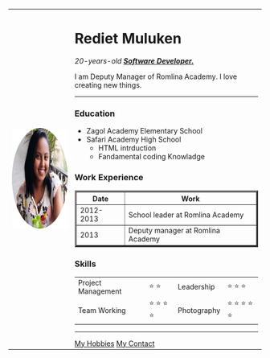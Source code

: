 <!DOCTYPE html>
<html> 
    <head>  
        <meta charset = "utf-8">
    </head>
    <body>
        <table cellspacing = "20">
            <tr>
                <td><img src="imgred-1684875184-modified.png" width="200" height="200" alt="Rediet profile picture"></td>
                <td><h1>Rediet Muluken</h1> 
                <P><em>20-years-old <strong><a href="https://www.linkedin.com/in/rediet-muluken-7ba144229/overlay/contact-info/">Software Developer.</a></strong></em></P>
                <p>I am Deputy Manager of Romlina Academy. I love creating new things.</p>
        <hr size ="3">
        <h3>Education</h3>
        <ul>
            <li> Zagol Academy Elementary School</li>
            <li>Safari Academy High School
                <ul> 
                  <li>HTML intrduction </li>
                  <li>Fandamental coding Knowladge</li>
                </ul>
            </li>
        </ul>
        <h3>Work Experience </h3>
        <table border="3">
            <thead>
                <tr>
                    <th>Date</th>
                    <th>Work</th>
                </tr>
            </thead>
            <tbody>
                <tr>
                   <td>2012-2013</td>
                   <td>School leader at Romlina Academy</td>
                </tr>
                <tr>
                   <td>2013</td>
                   <td>Deputy manager at Romlina Academy</td>
                </tr>
            </tbody>
            <tfooot>
            </tfooot>
        </table>
        <h3>Skills</h3>
        <table>
            <tr>
                <td>Project Management</td>
                <td>&#11088 &#11088</td>
                <td>Leadership</td>
                <td>&#11088 &#11088 &#11088</td>
            </tr>
            <tr>
                <td>Team Working</td>
                <td>&#11088 &#11088 &#11088 &#11088 </td>
                <td>Photography</td>
                <td>&#11088 &#11088 &#11088 &#11088 &#11088</td>
            </tr>
        </table>
        <hr>
        <a href="My hobbies.html">My Hobbies</a>
        <a href="My contact.html">My Contact</a>
    </body>
</html>
